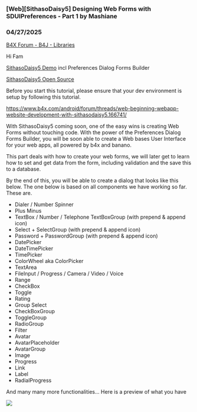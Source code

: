 ### [Web][SithasoDaisy5] Designing Web Forms with SDUIPreferences - Part 1 by Mashiane
### 04/27/2025
[B4X Forum - B4J - Libraries](https://www.b4x.com/android/forum/threads/166005/)

Hi Fam  
  
[SithasoDaisy5 Demo](https://sithaso-daisy5.vercel.app/) incl Preferences Dialog Forms Builder  
  
[SithasoDaisy5 Open Source](https://github.com/Mashiane/SithasoDaisy5)  
  
Before you start this tutorial, please ensure that your dev environment is setup by following this tutorial.  
  
<https://www.b4x.com/android/forum/threads/web-beginning-webapp-website-development-with-sithasodaisy5.166741/>  
  
With SithasoDaisy5 coming soon, one of the easy wins is creating Web Forms without touching code. With the power of the Preferences Dialog Forms Builder, you will be soon able to create a Web bases User Interface for your web apps, all powered by b4x and banano.  
  
This part deals with how to create your web forms, we will later get to learn how to set and get data from the form, including validation and the save this to a database.  
  
By the end of this, you will be able to create a dialog that looks like this below. The one below is based on all components we have working so far. These are.  
  

- Dialer / Number Spinner
- Plus Minus
- TextBox / Number / Telephone TextBoxGroup (with prepend & append icon)
- Select + SelectGroup (with prepend & append icon)
- Password + PasswordGroup (with prepend & append icon)
- DatePicker
- DateTimePicker
- TimePicker
- ColorWheel aka ColorPicker
- TextArea
- FileInput / Progress / Camera / Video / Voice
- Range
- CheckBox
- Toggle
- Rating
- Group Select
- CheckBoxGroup
- ToggleGroup
- RadioGroup
- Filter
- Avatar
- AvatarPlaceholder
- AvatarGroup
- Image
- Progress
- Link
- Label
- RadialProgress

And many many more functionalities… Here is a preview of what you have  
  
![](https://www.b4x.com/android/forum/attachments/162333)